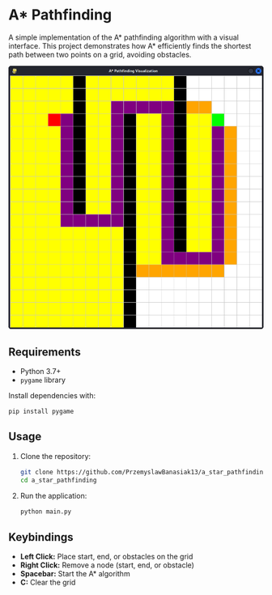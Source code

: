 # A* Pathfinding

A simple implementation of the A* pathfinding algorithm with a visual interface. This project demonstrates how A* efficiently finds the shortest path between two points on a grid, avoiding obstacles.

![App Screenshot](app_screenshot.png)

## Requirements

- Python 3.7+
- `pygame` library

Install dependencies with:

```bash
pip install pygame
```

## Usage

1. Clone the repository:
    ```bash
    git clone https://github.com/PrzemyslawBanasiak13/a_star_pathfinding.git
    cd a_star_pathfinding
    ```
2. Run the application:
    ```bash
    python main.py
    ```

## Keybindings

- **Left Click:** Place start, end, or obstacles on the grid
- **Right Click:** Remove a node (start, end, or obstacle)
- **Spacebar:** Start the A* algorithm
- **C:** Clear the grid
